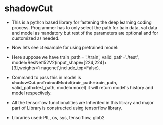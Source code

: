# shadowCut

* This is a python based library for fastening the deep learning coding process. Programmer has to only select the path for train data, val data and model as mandatory but rest of the parameters are optional and for customized as needed.

* Now lets see at example for using pretrained model:
* Here suppose we have train_path = './train', valid_path='./test', model=ResNet152V2(input_shape=[224,224]+[3],weights='imagenet',include_top=False).
* Command to pass this in model is shadowCut.preTrainedModel(train_path=train_path, valid_path=test_path, model=model) it will return model's history and model respectively.
* All the tensorflow functionalities are Inherited in this library and major part of Library is constructed using tensorflow library.

* Libraries used: PIL, os, sys, tensorflow, glob2
